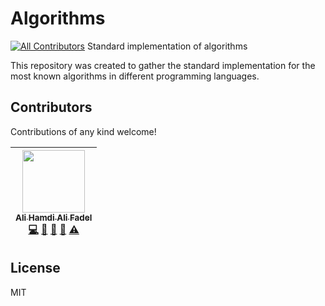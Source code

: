 # Algorithms
[![All Contributors](https://img.shields.io/badge/all_contributors-1-orange.svg?style=flat-square)](#contributors)
Standard implementation of algorithms

This repository was created to gather the standard implementation for the most known algorithms in different programming languages.

## Contributors
Contributions of any kind welcome!
<!-- ALL-CONTRIBUTORS-LIST:START - Do not remove or modify this section -->
| [<img src="https://avatars3.githubusercontent.com/u/7662492?v=4" width="100px;"/><br /><sub><b>Ali Hamdi Ali Fadel</b></sub>](http://fb.com/86osti)<br />[💻](https://github.com/AliOsm/Algorithms/commits?author=AliOsm "Code") [📖](https://github.com/AliOsm/Algorithms/commits?author=AliOsm "Documentation") [🤔](#ideas-AliOsm "Ideas, Planning, & Feedback") [👀](#review-AliOsm "Reviewed Pull Requests") [⚠️](https://github.com/AliOsm/Algorithms/commits?author=AliOsm "Tests") |
| :---: |
<!-- ALL-CONTRIBUTORS-LIST:END -->

## License
MIT
